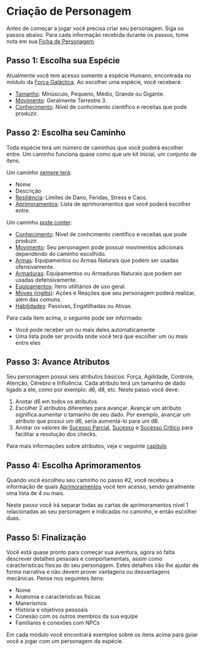 # Criação de Personagem

Antes de começar a jogar você precisa criar seu personagem. Siga os passos abaixo. Para cada informação recebida durante os passos, tome nota em sua [Ficha de Personagem](https://docs.google.com/spreadsheets/d/19w17pxwF-46oYBTceI109gJkN0Po3Q7_iUlrXDpy-CM/edit?usp=sharing).

## Passo 1: Escolha sua Espécie

Atualmente você tem acesso somente a espécie Humano, encontrada no módulo da [Força Galáctica](). Ao escolher uma espécie, você receberá:

- [Tamanho](../3_game/distance.md): Minúsculo, Pequeno, Médio, Grande ou Gigante.
- [Movimento](../3_game/distance.md#movimento): Geralmente Terrestre 3.
- [Conhecimento](../3_game/knowledge.md): Nível de conhcimento científico e receitas que pode produzir.

## Passo 2: Escolha seu Caminho

Toda espécie terá um número de caminhos que você poderá escolher entre. Um caminho funciona quase como que um kit inicial, um conjunto de itens.

Um caminho <ins>sempre terá</ins>:

- Nome
- Descrição
- [Resiliência](../3_game/resilience.md): Limites de Dano, Feridas, Stress e Caos.
- [Aprimoramentos](../3_game/upgrades.md): Lista de aprimoramentos que você poderá escolher entre.

Um caminho <ins>pode conter</ins>:

<!-- - [Passivas](../3_game/passives.md): Habilidades, características ou efeitos de seu personagem que estão sempre ativos. -->
- [Conhecimento](../3_game/knowledge.md): Nível de conhcimento científico e receitas que pode produzir.
- [Movimento](../3_game/distance.md#movimento): Seu personagem pode possuir movimentos adicionais dependendo do caminho escolhido.
- [Armas](../3_game/weapon_armor.md#armas): Equipamentos ou Armas Naturais que podem ser usadas ofensivamente.
- [Armaduras](../3_game/weapon_armor.md#armaduras): Equipamentos ou Armaduras Naturais que podem ser usadas defensivamente.
- [Equipamentos](../3_game/inventory.md#equipamentos-e-inventário): Itens utilitários de uso geral.
- [Moves (inglês)](../3_game/moves.md): Ações e Reações que seu personagem poderá realizar, além das comuns.
- [Habilidades](../3_game/abilities.md): Passivas, Engatilhadas ou Ativas.

Para cada item acima, o seguinte pode ser informado:

- Você pode receber um ou mais deles automaticamente
- Uma lista pode ser provida onde você terá que escolher um ou mais entre eles

## Passo 3: Avance Atributos

Seu personagem possui seis atributos básicos: Força, Agilidade, Controle, Atenção, Cérebro e Influência. Cada atributo terá um tamanho de dado ligado a ele, como por exemplo: d6, d8, etc. Neste passo você deve:

1. Anotar d6 em todos os atributos.
2. Escolher 2 atributos diferentes para avançar.
   Avançar um atributo significa aumentar o tamanho de seu dado. Por exemplo, avançar um atributo que possui um d6, seria aumentá-lo para um d8.
3. Anotar os valores de <ins>Sucesso Parcial</ins>, <ins>Sucesso</ins> e <ins>Sucesso Crítico</ins> para facilitar a resolução dos checks.

Para mais informações sobre atributos, veja o seguinte [capítulo](../3_game/attributes.md)

## Passo 4: Escolha Aprimoramentos

Quando você escolheu seu caminho no passo #2, você recebeu a informação de quais [Aprimoramentos](../3_game/upgrades.md) você tem acesso, sendo geralmente uma lista de 4 ou mais.

Neste passo você irá separar todas as cartas de aprimoramentos nível 1 relacionadas ao seu personagem e indicadas no caminho, e então escolher duas. 

## Passo 5: Finalização

Você está quase pronto para começar sua aventura, agora só falta descrever detalhes pessoais e comportamentais, assim como características físicas do seu personagem. Estes detalhes irão lhe ajudar de forma narrativa e não devem prover vantagens ou desvantagens mecânicas. Pense nos seguintes itens:

- Nome
- Anatomia e características físicas
- Manerismos
- História e objetivos pessoais
- Conexão com os outros membros da sua equipe
- Familiares e conexões com NPCs

Em cada módulo você encontrará exemplos sobre os itens acima para guiar você a jogar com um personagem da espécie.
